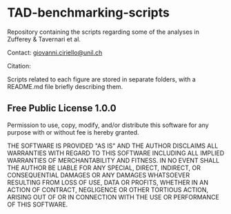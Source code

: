 # TAD-benchmarking-scripts
Repository containing the scripts regarding some of the analyses in Zufferey &amp; Tavernari et al.

Contact: giovanni.ciriello@unil.ch

Citation:

Scripts related to each figure are stored in separate folders, with a README.md file briefly describing them.

## Free Public License 1.0.0
Permission to use, copy, modify, and/or distribute this software for any purpose with or without fee is hereby granted.

THE SOFTWARE IS PROVIDED "AS IS" AND THE AUTHOR DISCLAIMS ALL WARRANTIES WITH REGARD TO THIS SOFTWARE INCLUDING ALL IMPLIED WARRANTIES OF MERCHANTABILITY AND FITNESS. IN NO EVENT SHALL THE AUTHOR BE LIABLE FOR ANY SPECIAL, DIRECT, INDIRECT, OR CONSEQUENTIAL DAMAGES OR ANY DAMAGES WHATSOEVER RESULTING FROM LOSS OF USE, DATA OR PROFITS, WHETHER IN AN ACTION OF CONTRACT, NEGLIGENCE OR OTHER TORTIOUS ACTION, ARISING OUT OF OR IN CONNECTION WITH THE USE OR PERFORMANCE OF THIS SOFTWARE.
